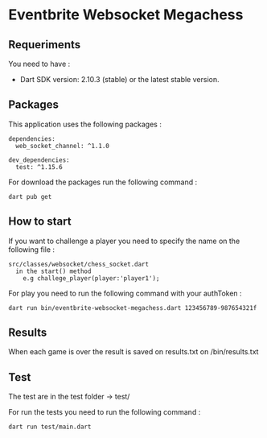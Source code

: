 # Eventbrite Websocket Megachess

## Requeriments 

You need to have :
  - Dart SDK version: 2.10.3 (stable) or the latest stable version.

## Packages

This application uses the following packages : 
```
dependencies:
  web_socket_channel: ^1.1.0

dev_dependencies:
  test: ^1.15.6
```

For download the packages run the following command :
```
dart pub get
```

## How to start

If you want to challenge a player you need to specify the name on the following file :

```
src/classes/websocket/chess_socket.dart
  in the start() method
    e.g challege_player(player:'player1');
```

For play you need to run the following command with your authToken :

```
dart run bin/eventbrite-websocket-megachess.dart 123456789-987654321f
```

## Results

When each game is over the result is saved on results.txt on /bin/results.txt

## Test

The test are in the test folder -> test/

For run the tests you need to run the following command :

```
dart run test/main.dart
```




